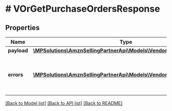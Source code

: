 # # VOrGetPurchaseOrdersResponse

## Properties

Name | Type | Description | Notes
------------ | ------------- | ------------- | -------------
**payload** | [**\MPSolutions\AmznSellingPartnerApi\Models\VendorOrders\VOrOrderList**](VOrOrderList.md) |  | [optional]
**errors** | [**\MPSolutions\AmznSellingPartnerApi\Models\VendorOrders\VOrError[]**](VOrError.md) | A list of error responses returned when a request is unsuccessful. | [optional]

[[Back to Model list]](../../README.md#models) [[Back to API list]](../../README.md#endpoints) [[Back to README]](../../README.md)

